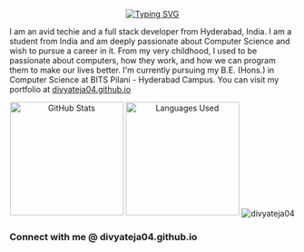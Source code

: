<p align="center">
  <a href="https://git.io/typing-svg">
    <img src="https://readme-typing-svg.demolab.com?font=Fira+Code&pause=1000&random=false&width=435&lines=Hi+there%2C+I'm+Divyateja+Pasupuleti+%F0%9F%91%8B" alt="Typing SVG">
  </a>
</p>

I am an avid techie and a full stack developer from Hyderabad, India. I am a student from India and am deeply passionate about Computer Science and wish to pursue a career in it. From my very childhood, I used to be passionate about computers, how they work, and how we can program them to make our lives better. I'm currently pursuing my B.E. (Hons.) in Computer Science at BITS Pilani - Hyderabad Campus. You can visit my portfolio at [divyateja04.github.io](divyateja04.github.io)

<p align="center">
  <img src="https://github-readme-stats.vercel.app/api?username=divyateja04&show_icons=true" alt="GitHub Stats" height="200">
  <img src="https://github-readme-stats.vercel.app/api/top-langs/?username=divyateja04&layout=compact" alt="Languages Used" height="200">
  <img align="center" src="https://github-readme-streak-stats.herokuapp.com/?user=divyateja04&" alt="divyateja04" />
</p>

<!-- <p align="center"> <a href="https://github.com/ryo-ma/github-profile-trophy"><img src="https://github-profile-trophy.vercel.app/?username=divyateja04" alt="divyateja04" /></a> </p> -->

<h3 align="left">Connect with me @ divyateja04.github.io</h3>
